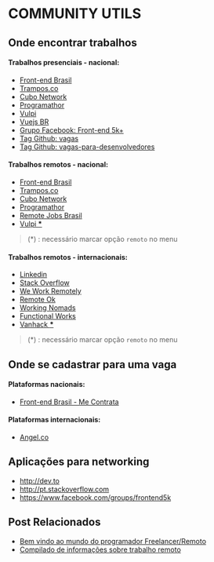 COMMUNITY UTILS
===============

## Onde encontrar trabalhos

#### Trabalhos presenciais - nacional:
  - [Front-end Brasil](https://github.com/frontendbr/vagas/labels/Alocado)
  - [Trampos.co](https://trampos.co/oportunidades/)
  - [Cubo Network](https://cubo.network/jobs/search?area=&level=&startup=&city=&remote=false)
  - [Programathor](https://programathor.com.br/jobs)
  - [Vulpi](https://app.vulpi.com.br/jobs)
  - [Vuejs BR](https://github.com/vuejs-br/vagas/issues)
  - [Grupo Facebook: Front-end 5k+](https://www.facebook.com/groups/frontend5k)
  - [Tag Github: vagas](https://github.com/topics/vagas)
  - [Tag Github: vagas-para-desenvolvedores](https://github.com/topics/vagas-para-desenvolvedores)


#### Trabalhos remotos - nacional:
  - [Front-end Brasil](https://github.com/frontendbr/vagas/labels/Remoto)
  - [Trampos.co](https://trampos.co/oportunidades?lc=remoto)
  - [Cubo Network](https://cubo.network/jobs/search?area=&level=&startup=&city=&remote=true)
  - [Programathor](https://programathor.com.br/jobs?remoto=true)
  - [Remote Jobs Brasil](https://remotejobsbr.com/frontend)
  - [Vulpi **\***](https://app.vulpi.com.br/jobs)
> (\*) : necessário marcar opção `remoto` no menu


#### Trabalhos remotos - internacionais:
  - [Linkedin](https://www.linkedin.com/jobs/remote-jobs)
  - [Stack Overflow](https://stackoverflow.com/jobs?sort=i&l=Remote&d=20&u=Km)
  - [We Work Remotely](https://weworkremotely.com/remote-jobs)
  - [Remote Ok](https://remoteok.io/)
  - [Working Nomads](https://www.workingnomads.co/jobs)
  - [Functional Works](https://functional.works-hub.com/jobs/?remote=true)
  - [Vanhack **\***](https://app.vanhack.com/)
> (\*) : necessário marcar opção `remoto` no menu


## Onde se cadastrar para uma vaga

#### Plataformas nacionais:
  - [Front-end Brasil - Me Contrata](https://github.com/frontendbr/me-contrata)


#### Plataformas internacionais:
  - [Angel.co](https://angel.co/jobs)


## Aplicações para networking
  - http://dev.to
  - http://pt.stackoverflow.com
  - https://www.facebook.com/groups/frontend5k


## Post Relacionados
  - [Bem vindo ao mundo do programador Freelancer/Remoto](https://onebitcode.com/programador-freelance-remote/)
  - [Compilado de informações sobre trabalho remoto](https://github.com/dyegocosta/trabalhando-remoto)
